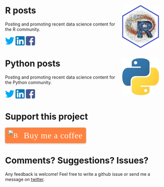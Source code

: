 
# R posts <img src="hex-.png" align="right" width="120" />

Posting and promoting recent data science content for the R community.

<a href = 'https://twitter.com/icymi_r'><img src="twitter.png" alt="drawing" width="30" height="30"/></a>
<a href = 'https://www.linkedin.com/company/37469761/'><img src="linkedin.png" alt="drawing" width="30" height="30"/></a>
<a href = 'https://www.facebook.com/R-posts-you-might-have-missed-111889387146405/'><img src="facebook.png" alt="drawing" width="30" height="30"/></a>

# Python posts <img src="0.jpeg" align="right" width="120" />

Posting and promoting recent data science content for the Python
community.

<a href = 'https://twitter.com/icymi_py'><img src="twitter.png" alt="drawing" width="30" height="30"/></a>
<a href = 'https://www.linkedin.com/company/42419346'><img src="linkedin.png" alt="drawing" width="30" height="30"/></a>
<a href = 'https://www.facebook.com/Python-posts-that-you-might-have-missed-102053681476903'><img src="facebook.png" alt="drawing" width="30" height="30"/></a>

# Support this project

<style>.bmc-button img{height: 34px !important;width: 35px !important;margin-bottom: 1px !important;box-shadow: none !important;border: none !important;vertical-align: middle !important;}.bmc-button{padding: 7px 10px 7px 10px !important;line-height: 35px !important;height:51px !important;min-width:217px !important;text-decoration: none !important;display:inline-flex !important;color:#FFFFFF !important;background-color:#FF813F !important;border-radius: 5px !important;border: 1px solid transparent !important;padding: 7px 10px 7px 10px !important;font-size: 22px !important;letter-spacing: 0.6px !important;box-shadow: 0px 1px 2px rgba(190, 190, 190, 0.5) !important;-webkit-box-shadow: 0px 1px 2px 2px rgba(190, 190, 190, 0.5) !important;margin: 0 auto !important;font-family:'Cookie', cursive !important;-webkit-box-sizing: border-box !important;box-sizing: border-box !important;-o-transition: 0.3s all linear !important;-webkit-transition: 0.3s all linear !important;-moz-transition: 0.3s all linear !important;-ms-transition: 0.3s all linear !important;transition: 0.3s all linear !important;}.bmc-button:hover, .bmc-button:active, .bmc-button:focus {-webkit-box-shadow: 0px 1px 2px 2px rgba(190, 190, 190, 0.5) !important;text-decoration: none !important;box-shadow: 0px 1px 2px 2px rgba(190, 190, 190, 0.5) !important;opacity: 0.85 !important;color:#FFFFFF !important;}</style>

<link href="https://fonts.googleapis.com/css?family=Cookie" rel="stylesheet"><a class="bmc-button" target="_blank" href="https://www.buymeacoffee.com/arushworth"><img src="https://cdn.buymeacoffee.com/buttons/bmc-new-btn-logo.svg" alt="Buy me a coffee"><span style="margin-left:15px;font-size:28px !important;">Buy
me a coffee</span></a>

# Comments? Suggestions? Issues?

Any feedback is welcome\! Feel free to write a github issue or send me a
message on [twitter](https://twitter.com/rushworth_a).
